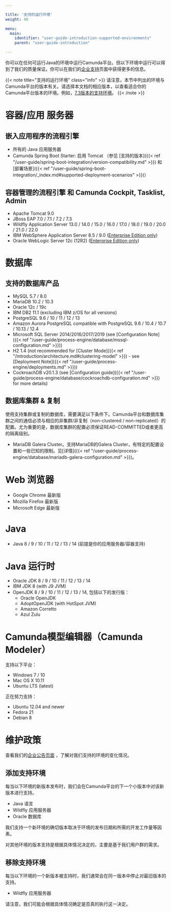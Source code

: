 ```yaml
---

title: '支持的运行环境'
weight: 40

menu:
  main:
    identifier: "user-guide-introduction-supported-environments"
    parent: "user-guide-introduction"

---
```



你可以在任何可运行Java的环境中运行Camunda平台。但以下环境中运行可以得到了我们的质量保证。你可以在我们的[企业支持](http://camunda.com/bpm/enterprise/)页面中获得更多的信息。

{{< note title="支持的运行环境" class="info" >}}
  请注意，本节中列出的环境与Camunda平台的版本有关。请选择本文档的相应版本，以查看适合你的Camunda平台版本的环境。例如，[7.3版本的支持环境](http://docs.camunda.org/7.3/guides/user-guide/#introduction-supported-environments)。
{{< /note >}}


# 容器/应用 服务器

## 嵌入应用程序的流程引擎

* 所有的 Java 应用服务器
* Camunda Spring Boot Starter: 启用 Tomcat （参见 [支持的版本]({{< ref "/user-guide/spring-boot-integration/version-compatibility.md" >}}) 和 [部署场景]({{< ref "/user-guide/spring-boot-integration/_index.md#supported-deployment-scenarios" >}})）

## 容器管理的流程引擎 和 Camunda Cockpit, Tasklist, Admin

* Apache Tomcat 9.0
* JBoss EAP 7.0 / 7.1 / 7.2 / 7.3
* Wildfly Application Server 13.0 / 14.0 / 15.0 / 16.0 / 17.0 / 18.0 / 19.0 / 20.0 / 21.0 / 22.0
* IBM WebSphere Application Server 8.5 / 9.0 ([Enterprise Edition only](http://camunda.com/enterprise/))
* Oracle WebLogic Server 12c (12R2) ([Enterprise Edition only](http://camunda.com/enterprise/))


# 数据库

## 支持的数据库产品

* MySQL 5.7 / 8.0
* MariaDB 10.2 / 10.3
* Oracle 12c / 19c
* IBM DB2 11.1 (excluding IBM z/OS for all versions)
* PostgreSQL 9.6 / 10 / 11 / 12 / 13
* Amazon Aurora PostgreSQL compatible with PostgreSQL 9.6 / 10.4 / 10.7 / 10.13 / 12.4
* Microsoft SQL Server 2014/2016/2017/2019 (see [Configuration Note]({{< ref "/user-guide/process-engine/database/mssql-configuration.md" >}}))
* H2 1.4 (not recommended for [Cluster Mode]({{< ref "/introduction/architecture.md#clustering-model" >}}) - see [Deployment Note]({{< ref "/user-guide/process-engine/deployments.md" >}}))
* CockroachDB v20.1.3 (see [Configuration guide]({{< ref "/user-guide/process-engine/database/cockroachdb-configuration.md" >}}) for more details)

## 数据库集群 & 复制

使用支持集群或复制的数据库，需要满足以下条件下。Camunda平台和数据库集群之间的通信必须与相应的非集群/非复制（non-clustered / non-replicated）的配置。尤为重要的是，数据库集群的配置必须保证READ-COMMITTED或者更高的隔离级别。

* MariaDB Galera Cluster。支持MariaDB的Galera Cluster，有特定的配置设置和一些已知的限制。见[详情]({{< ref "/user-guide/process-engine/database/mariadb-galera-configuration.md" >}})。

# Web 浏览器

* Google Chrome 最新版
* Mozilla Firefox 最新版
* Microsoft Edge 最新版


# Java

* Java 8 / 9 / 10 / 11 / 12 / 13 / 14 (前提是你的应用服务器/容器支持)


# Java 运行时

* Oracle JDK 8 / 9 / 10 / 11 / 12 / 13 / 14
* IBM JDK 8 (with J9 JVM)
* OpenJDK 8 / 9 / 10 / 11 / 12 / 13 / 14, 包括以下的发行版：
  * Oracle OpenJDK
  * AdoptOpenJDK (with HotSpot JVM)
  * Amazon Corretto
  * Azul Zulu

# Camunda模型编辑器（Camunda Modeler）

支持以下平台：

* Windows 7 / 10
* Mac OS X 10.11
* Ubuntu LTS (latest)

正在努力支持：

* Ubuntu 12.04 and newer
* Fedora 21
* Debian 8

# 维护政策

查看我们的[企业公告页面](/enterprise/announcement/) ，了解对我们支持的环境的变化情况。

## 添加支持环境

每当以下环境的新版本发布时，我们会在Camunda平台的下一个小版本中对该新版本进行支持。

* Java 语言
* Wildfly 应用服务器
* Oracle 数据库

我们支持一个新环境的确切版本取决于环境的发布日期和所需的开发工作量等因素。

对其他环境的版本支持是根据具体情况决定的，主要是基于我们用户群的需求。

## 移除支持环境

每当以下环境的一个新版本被支持时，我们通常会在同一版本中停止对最旧版本的支持。

* Wildfly 应用服务器

请注意，我们可能会根据具体情况确定是否真的执行这一决定。